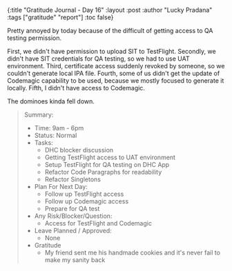 {:title "Gratitude Journal - Day 16"
:layout :post
:author "Lucky Pradana"   
:tags  ["gratitude" "report"]
:toc false}

Pretty annoyed by today because of the difficult of getting access to QA testing permission.

First, we didn't have permission to upload SIT to TestFlight.
Secondly, we didn't have SIT credentials for QA testing, so we had to use UAT environment.
Third, certificate access suddenly revoked by someone, so we couldn't generate local IPA file.
Fourth, some of us didn't get the update of Codemagic capability to be used, because we mostly focused to generate it locally.
Fifth, I didn't have access to Codemagic.

The dominoes kinda fell down. 

> Summary:
> - Time: 9am - 6pm
> - Status: Normal
> - Tasks:
>   - DHC blocker discussion
>   - Getting TestFlight access to UAT environment
>   - Setup TestFlight for QA testing on DHC App
>   - Refactor Code Paragraphs for readability
>   - Refactor Singletons
> - Plan For Next Day:
>   - Follow up TestFlight access
>   - Follow up Codemagic access
>   - Prepare for QA test
> - Any Risk/Blocker/Question:
>   - Access for TestFlight and Codemagic
> - Leave Planned / Approved:
>   - None
> - Gratitude
>   - My friend sent me his handmade cookies and it's never fail to make my sanity back     
